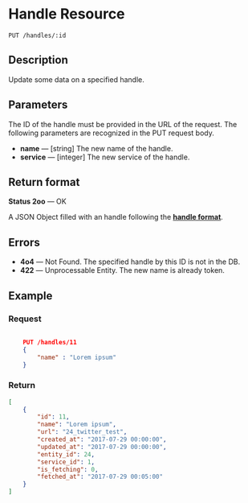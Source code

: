 # Handle Resource

    PUT /handles/:id

## Description

Update some data on a specified handle.

## Parameters

The ID of the handle must be provided in the URL of the request.
The following parameters are recognized in the PUT request body.

- **name** — [string] The new name of the handle.
- **service** — [integer] The new service of the handle.

## Return format

**Status 2oo** — OK

A JSON Object filled with an handle following the **[handle format][]**.

## Errors

- **4o4** — Not Found. The specified handle by this ID is not in the DB.
- **422** — Unprocessable Entity. The new name is already token.

## Example

### **Request**

``` json

    PUT /handles/11
    {
        "name" : "Lorem ipsum"
    }

```

### **Return**

``` json
[
    {
        "id": 11,
        "name": "Lorem ipsum",
        "url": "24_twitter_test",
        "created_at": "2017-07-29 00:00:00",
        "updated_at": "2017-07-29 00:00:00",
        "entity_id": 24,
        "service_id": 1,
        "is_fetching": 0,
        "fetched_at": "2017-07-29 00:05:00"
    }
]
```

[handle format]: ../../formats.md#short-format-handle
